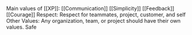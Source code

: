 

 Main values of [[XP]]:
[[Communication]]
[[Simplicity]]
[[Feedback]]
[[Courage]]
Respect:
	Respect for teammates, project, customer, and self
Other Values:
	Any organization, team, or project should have their own values.
	Safe